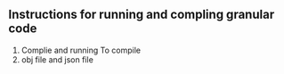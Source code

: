 ## Instructions for running and compling granular code 

1. Complie and running
To compile 
1. obj file and json file
